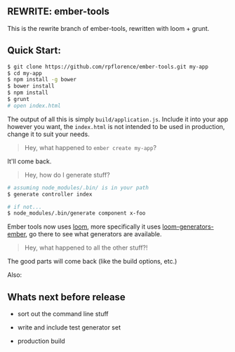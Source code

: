 REWRITE: ember-tools
--------------------

This is the rewrite branch of ember-tools, rewritten with loom + grunt.

Quick Start:
------------

```sh
$ git clone https://github.com/rpflorence/ember-tools.git my-app
$ cd my-app
$ npm install -g bower
$ bower install
$ npm install
$ grunt
# open index.html
```

The output of all this is simply `build/application.js`. Include it into
your app however you want, the `index.html` is not intended to be used
in production, change it to suit your needs.

> Hey, what happened to `ember create my-app`?

It'll come back.

> Hey, how do I generate stuff?

```sh
# assuming node_modules/.bin/ is in your path
$ generate controller index

# if not...
$ node_modules/.bin/generate component x-foo
```

Ember tools now uses [loom][1], more specifically it uses
[loom-generators-ember][2], go there to see what generators are
available.

> Hey, what happened to all the other stuff?!

The good parts will come back (like the build options, etc.)

Also:

Whats next before release
-------------------------

- sort out the command line stuff
- write and include test generator set
- production build

  [1]:https://github.com/rpflorence/loom
  [2]:https://github.com/rpflorence/loom-generators-ember

